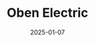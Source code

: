 ---  
layout: startup_page  
title: "Oben Electric"  
id: "obenelectric.com"  
permalink: "/obenelectricobenelectric.com01072025/"  
website: "https://obenelectric.com/"  
funding_round: "Series A"  
funding_amount: "₹50Cr"  
investors: "Ambis Holding US, Kuberan Ventures, Karimjee Group, Mission Vertical, Sanjeev Saraf Family Office, Pravek Kalp Family Office"  
about: "Oben Electric manufactures electric motorcycles, focusing on urban commuting. Their product line, led by the Rorr series, offers high-performance and a range of up to 175 km. A key differentiator is their use of Lithium Iron Phosphate (LFP) battery technology, claimed to be a first in India's electric two-wheeler market."  
markets: "Electric Vehicles"  
hq: "Bengaluru, Karnataka, India"  
founded_year: ""  
linkedin: "https://in.linkedin.com/company/oben-ev"  
twitter: ""  
instagram: ""  
facebook: ""  
crunchbase: "https://www.crunchbase.com/organization/oben-ev"  
pitchbook: "https://pitchbook.com/profiles/company/488993-14"  

date_display: "07-Jan-2025"  
date: "2025-01-07"

# SEO Optimization  
meta_title: "Oben Electric - Series A Funding (₹50Cr)"  
meta_description: "Oben Electric, Oben Electric manufactures electric motorcycles, focusing on urban commuting. Their product line, led by the Rorr series, offers high-performance and ..."  
meta_keywords: "Oben Electric, Electric Vehicles, Series A funding"  
canonical_url: "https://startup.projectstartups.com/obenelectricobenelectric.com01072025/"  
---